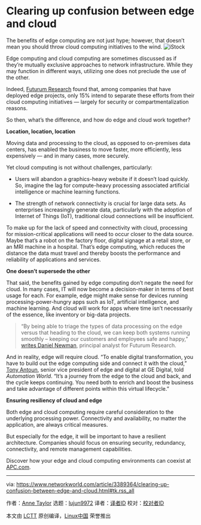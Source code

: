 [#]: collector: (lujun9972)
[#]: translator: (svtter)
[#]: reviewer: ( )
[#]: publisher: ( )
[#]: url: ( )
[#]: subject: (Clearing up confusion between edge and cloud)
[#]: via: (https://www.networkworld.com/article/3389364/clearing-up-confusion-between-edge-and-cloud.html#tk.rss_all)
[#]: author: (Anne Taylor https://www.networkworld.com/author/Anne-Taylor/)

Clearing up confusion between edge and cloud
======
The benefits of edge computing are not just hype; however, that doesn’t mean you should throw cloud computing initiatives to the wind.
![iStock][1]

Edge computing and cloud computing are sometimes discussed as if they’re mutually exclusive approaches to network infrastructure. While they may function in different ways, utilizing one does not preclude the use of the other.

Indeed, [Futurum Research][2] found that, among companies that have deployed edge projects, only 15% intend to separate these efforts from their cloud computing initiatives — largely for security or compartmentalization reasons.

So then, what’s the difference, and how do edge and cloud work together?

**Location, location, location**

Moving data and processing to the cloud, as opposed to on-premises data centers, has enabled the business to move faster, more efficiently, less expensively — and in many cases, more securely.

Yet cloud computing is not without challenges, particularly:

  * Users will abandon a graphics-heavy website if it doesn’t load quickly. So, imagine the lag for compute-heavy processing associated artificial intelligence or machine learning functions.

  * The strength of network connectivity is crucial for large data sets. As enterprises increasingly generate data, particularly with the adoption of Internet of Things (IoT), traditional cloud connections will be insufficient.




To make up for the lack of speed and connectivity with cloud, processing for mission-critical applications will need to occur closer to the data source. Maybe that’s a robot on the factory floor, digital signage at a retail store, or an MRI machine in a hospital. That’s edge computing, which reduces the distance the data must travel and thereby boosts the performance and reliability of applications and services.

**One doesn’t supersede the other**

That said, the benefits gained by edge computing don’t negate the need for cloud. In many cases, IT will now become a decision-maker in terms of best usage for each. For example, edge might make sense for devices running processing-power-hungry apps such as IoT, artificial intelligence, and machine learning. And cloud will work for apps where time isn’t necessarily of the essence, like inventory or big-data projects.

> “By being able to triage the types of data processing on the edge versus that heading to the cloud, we can keep both systems running smoothly – keeping our customers and employees safe and happy,” [writes Daniel Newman][3], principal analyst for Futurum Research.

And in reality, edge will require cloud. “To enable digital transformation, you have to build out the edge computing side and connect it with the cloud,” [Tony Antoun][4], senior vice president of edge and digital at GE Digital, told _Automation World_. “It’s a journey from the edge to the cloud and back, and the cycle keeps continuing. You need both to enrich and boost the business and take advantage of different points within this virtual lifecycle.”

**Ensuring resiliency of cloud and edge**

Both edge and cloud computing require careful consideration to the underlying processing power. Connectivity and availability, no matter the application, are always critical measures.

But especially for the edge, it will be important to have a resilient architecture. Companies should focus on ensuring security, redundancy, connectivity, and remote management capabilities.

Discover how your edge and cloud computing environments can coexist at [APC.com][5].

--------------------------------------------------------------------------------

via: https://www.networkworld.com/article/3389364/clearing-up-confusion-between-edge-and-cloud.html#tk.rss_all

作者：[Anne Taylor][a]
选题：[lujun9972][b]
译者：[译者ID](https://github.com/译者ID)
校对：[校对者ID](https://github.com/校对者ID)

本文由 [LCTT](https://github.com/LCTT/TranslateProject) 原创编译，[Linux中国](https://linux.cn/) 荣誉推出

[a]: https://www.networkworld.com/author/Anne-Taylor/
[b]: https://github.com/lujun9972
[1]: https://images.idgesg.net/images/article/2019/04/istock-612507606-100793995-large.jpg
[2]: https://futurumresearch.com/edge-computing-from-edge-to-enterprise/
[3]: https://futurumresearch.com/edge-computing-data-centers/
[4]: https://www.automationworld.com/article/technologies/cloud-computing/its-not-edge-vs-cloud-its-both
[5]: https://www.apc.com/us/en/solutions/business-solutions/edge-computing.jsp
